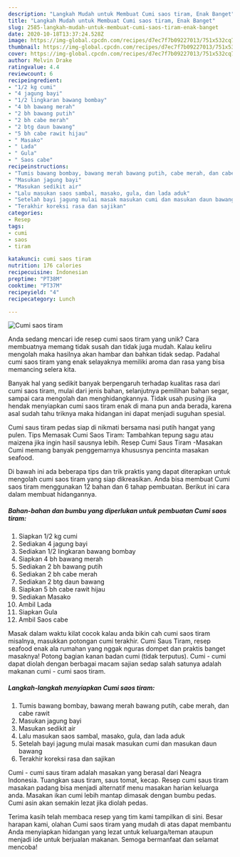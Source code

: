 ```yaml
---
description: "Langkah Mudah untuk Membuat Cumi saos tiram, Enak Banget"
title: "Langkah Mudah untuk Membuat Cumi saos tiram, Enak Banget"
slug: 2585-langkah-mudah-untuk-membuat-cumi-saos-tiram-enak-banget
date: 2020-10-18T13:37:24.528Z
image: https://img-global.cpcdn.com/recipes/d7ec7f7b09227013/751x532cq70/cumi-saos-tiram-foto-resep-utama.jpg
thumbnail: https://img-global.cpcdn.com/recipes/d7ec7f7b09227013/751x532cq70/cumi-saos-tiram-foto-resep-utama.jpg
cover: https://img-global.cpcdn.com/recipes/d7ec7f7b09227013/751x532cq70/cumi-saos-tiram-foto-resep-utama.jpg
author: Melvin Drake
ratingvalue: 4.4
reviewcount: 6
recipeingredient:
- "1/2 kg cumi"
- "4 jagung bayi"
- "1/2 lingkaran bawang bombay"
- "4 bh bawang merah"
- "2 bh bawang putih"
- "2 bh cabe merah"
- "2 btg daun bawang"
- "5 bh cabe rawit hijau"
- " Masako"
- " Lada"
- " Gula"
- " Saos cabe"
recipeinstructions:
- "Tumis bawang bombay, bawang merah bawang putih, cabe merah, dan cabe rawit"
- "Masukan jagung bayi"
- "Masukan sedikit air"
- "Lalu masukan saos sambal, masako, gula, dan lada aduk"
- "Setelah bayi jagung mulai masak masukan cumi dan masukan daun bawang"
- "Terakhir koreksi rasa dan sajikan"
categories:
- Resep
tags:
- cumi
- saos
- tiram

katakunci: cumi saos tiram 
nutrition: 176 calories
recipecuisine: Indonesian
preptime: "PT38M"
cooktime: "PT37M"
recipeyield: "4"
recipecategory: Lunch

---
```



![Cumi saos tiram](https://img-global.cpcdn.com/recipes/d7ec7f7b09227013/751x532cq70/cumi-saos-tiram-foto-resep-utama.jpg)

Anda sedang mencari ide resep cumi saos tiram yang unik? Cara membuatnya memang tidak susah dan tidak juga mudah. Kalau keliru mengolah maka hasilnya akan hambar dan bahkan tidak sedap. Padahal cumi saos tiram yang enak selayaknya memiliki aroma dan rasa yang bisa memancing selera kita.

Banyak hal yang sedikit banyak berpengaruh terhadap kualitas rasa dari cumi saos tiram, mulai dari jenis bahan, selanjutnya pemilihan bahan segar, sampai cara mengolah dan menghidangkannya. Tidak usah pusing jika hendak menyiapkan cumi saos tiram enak di mana pun anda berada, karena asal sudah tahu triknya maka hidangan ini dapat menjadi suguhan spesial.

Cumi saus tiram pedas siap di nikmati bersama nasi putih hangat yang pulen. Tips Memasak Cumi Saos Tiram: Tambahkan tepung sagu atau maizena jika ingin hasil sausnya lebih. Resep Cumi Saus Tiram -Masakan Cumi memang banyak penggemarnya khususnya pencinta masakan seafood.


Di bawah ini ada beberapa tips dan trik praktis yang dapat diterapkan untuk mengolah cumi saos tiram yang siap dikreasikan. Anda bisa membuat Cumi saos tiram menggunakan 12 bahan dan 6 tahap pembuatan. Berikut ini cara dalam membuat hidangannya.

<!--inarticleads1-->

##### Bahan-bahan dan bumbu yang diperlukan untuk pembuatan Cumi saos tiram:

1. Siapkan 1/2 kg cumi
1. Sediakan 4 jagung bayi
1. Sediakan 1/2 lingkaran bawang bombay
1. Siapkan 4 bh bawang merah
1. Sediakan 2 bh bawang putih
1. Sediakan 2 bh cabe merah
1. Sediakan 2 btg daun bawang
1. Siapkan 5 bh cabe rawit hijau
1. Sediakan  Masako
1. Ambil  Lada
1. Siapkan  Gula
1. Ambil  Saos cabe


Masak dalam waktu kilat cocok kalau anda bikin cah cumi saos tiram misalnya, masukkan potongan cumi terakhir. Cumi Saus Tiram, resep seafood enak ala rumahan yang nggak nguras dompet dan praktis banget masaknya! Potong bagian kanan badan cumi (tidak terputus). Cumi - cumi dapat diolah dengan berbagai macam sajian sedap salah satunya adalah makanan cumi - cumi saos tiram. 

<!--inarticleads2-->

##### Langkah-langkah menyiapkan Cumi saos tiram:

1. Tumis bawang bombay, bawang merah bawang putih, cabe merah, dan cabe rawit
1. Masukan jagung bayi
1. Masukan sedikit air
1. Lalu masukan saos sambal, masako, gula, dan lada aduk
1. Setelah bayi jagung mulai masak masukan cumi dan masukan daun bawang
1. Terakhir koreksi rasa dan sajikan


Cumi - cumi saus tiram adalah masakan yang berasal dari Neagra Indonesia. Tuangkan saus tiram, saus tomat, kecap. Resep cumi saus tiram masakan padang bisa menjadi alternatif menu masakan harian keluarga anda. Masakan ikan cumi lebih mantap dimasak dengan bumbu pedas. Cumi asin akan semakin lezat jika diolah pedas. 

Terima kasih telah membaca resep yang tim kami tampilkan di sini. Besar harapan kami, olahan Cumi saos tiram yang mudah di atas dapat membantu Anda menyiapkan hidangan yang lezat untuk keluarga/teman ataupun menjadi ide untuk berjualan makanan. Semoga bermanfaat dan selamat mencoba!
